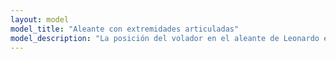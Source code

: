 ```yaml
---
layout: model
model_title: "Aleante con extremidades articuladas"
model_description: "La posición del volador en el aleante de Leonardo está estudiada en forma de que él se pueda mantener en equilibrio por medio de movimientos oportunos de la parte inferior del cuerpo, como en los aliantes usados 4 siglos después por Otto Lilienthal. Las alas que imitan la de los murciélagos, aparecen fijas en la parte central mientras la parte externa se puede doblar por medio de un cable de mando que lo une con la respectiva manija."
---
```


<script type="module">
       import {loader, scene, animate, camera} from "./scripts/model.js"
       import {showViewerErrorMessage} from "./scripts/error.js"

       loader.load(
              "./models/aliante.glb",
              function (gltf) {
                     const model = gltf.scene;
                     model.position.set(0, 0, 0);
                     model.scale.set(0.01, 0.01, 0.01);
                     camera.position.set(5, 0, 6);
                     scene.add(model);
                     animate();
              },
              undefined,
              function (e) {
                     showViewerErrorMessage();
                     console.error(e);
              }
       );              
</script>